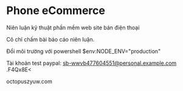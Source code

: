 # Phone eCommerce
Niên luận kỹ thuật phần mềm web site bán điện thoại

Cô chỉ chấm bài báo cáo niên luận.

Đổi môi trường với powershell
$env:NODE_ENV="production"

Tài khoản test paypal:
sb-wwvb477604551@personal.example.com
.F4Qx8E<

octopuszyuw.com
